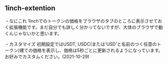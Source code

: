 ## 1inch-extention

・なにこれ
1inchでのトークンの価格をブラウザのタブのところに表示させておく拡張機能です。まだ自分でも詳しく分かってないですが、大体のブラウザで動くんじゃないかと思います。

・カスタマイズ
初期設定ではUSDT, USDC(または'USD'と名前のつく任意のトークン)建ての価格を表示し、価格は5秒ごとに更新されるようになっています。お好みでカスタムください。(2021-10-29)
